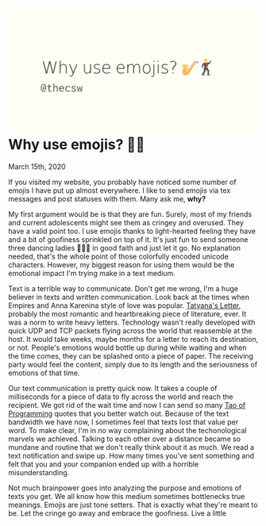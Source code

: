 ![preview](./preview.png)
Why use emojis? 🎷🕺
==================

March 15th, 2020

If you visited my website, you probably have noticed some number of
emojis I have put up almost everywhere. I like to send emojis via tex
messages and post statuses with them. Many ask me, ****why?****

My first argument would be is that they are fun. Surely, most of my
friends and current adolescents might see them as cringey and overused.
They have a valid point too. I use emojis thanks to light-hearted
feeling they have and a bit of goofiness sprinkled on top of it. It\'s
just fun to send someone three dancing ladies 💃💃💃 in good faith and just
let it go. No explanation needed, that\'s the whole point of those
colorfully encoded unicode characters. However, my biggest reason for
using them would be the emotional impact I\'m trying make in a text
medium.

Text is a terrible way to communicate. Don\'t get me wrong, I\'m a huge
believer in texts and written communication. Look back at the times when
Empires and Anna Karenina style of love was popular. [Tatyana\'s
Letter](http://www.pushkins-poems.com/Yev311.htm), probably the most
romantic and heartbreaking piece of literature, ever. It was a norm to
write heavy letters. Technology wasn\'t really developed with quick UDP
and TCP packets flying across the world that reassemble at the host. It
would take weeks, maybe months for a letter to reach its destination, or
not. People\'s emotions would bottle up during while waiting and when
the time comes, they can be splashed onto a piece of paper. The
receiving party would feel the content, simply due to its length and the
seriousness of emotions of that time.

Our text communication is pretty quick now. It takes a couple of
milliseconds for a piece of data to fly across the world and reach the
recipient. We got rid of the wait time and now I can send so many [Tao
of Programming](https://en.wikipedia.org/wiki/The_Tao_of_Programming)
quotes that you better watch out. Because of the text bandwidth we have
now, I sometimes feel that texts lost that value per word. To make
clear, I\'m in no way complaining about the techonological marvels we
achieved. Talking to each other over a distance became so mundane and
routine that we don\'t really think about it as much. We read a text
notification and swipe up. How many times you\'ve sent something and
felt that you and your companion ended up with a horrible
misunderstanding.

Not much brainpower goes into analyzing the purpose and emotions of
texts you get. We all know how this medium sometimes bottlenecks true
meanings. Emojis are just tone setters. That is exactly what they\'re
meant to be. Let the cringe go away and embrace the goofiness. Live a
little

